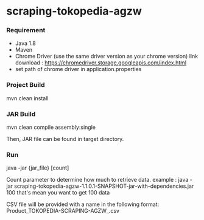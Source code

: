 # scraping-tokopedia-agzw

### Requirement
- Java 1.8
- Maven
- Chrome Driver (use the same driver version as your chrome version) link download : https://chromedriver.storage.googleapis.com/index.html
- set path of chrome driver in application.properties

### Project Build
mvn clean install

### JAR Build
mvn clean compile assembly:single

Then, JAR file can be found in target directory.

### Run
java -jar {jar_file} [count]

Count parameter to determine how much to retrieve data.
example : java -jar scraping-tokopedia-agzw-1.1.0.1-SNAPSHOT-jar-with-dependencies.jar 100
that's mean you want to get 100 data

CSV file will be provided with a name in the following format: Product_TOKOPEDIA-SCRAPING-AGZW_<timeInMillis>.csv

